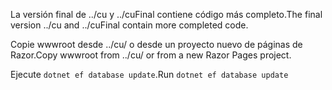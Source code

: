 <span data-ttu-id="cb4fc-101">La versión final de ../cu y ../cuFinal contiene código más completo.</span><span class="sxs-lookup"><span data-stu-id="cb4fc-101">The final version ../cu and ../cuFinal contain more completed code.</span></span>

<span data-ttu-id="cb4fc-102">Copie wwwroot desde ../cu/ o desde un proyecto nuevo de páginas de Razor.</span><span class="sxs-lookup"><span data-stu-id="cb4fc-102">Copy wwwroot from ../cu/ or from a new Razor Pages project.</span></span>

<span data-ttu-id="cb4fc-103">Ejecute `dotnet ef database update`.</span><span class="sxs-lookup"><span data-stu-id="cb4fc-103">Run `dotnet ef database update`</span></span>
